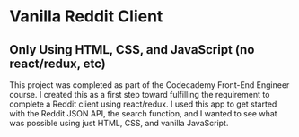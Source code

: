 # Vanilla Reddit Client

## Only Using HTML, CSS, and JavaScript (no react/redux, etc)

This project was completed as part of the Codecademy Front-End Engineer course.
I created this as a first step toward fulfilling the requirement to complete a
Reddit client using react/redux. I used this app to get started with the Reddit
JSON API, the search function, and I wanted to see what was possible using just
HTML, CSS, and vanilla JavaScript.
